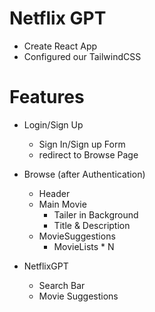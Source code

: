 # Netflix GPT
 - Create React App
 - Configured our TailwindCSS








# Features
 - Login/Sign Up
     - Sign In/Sign up Form
     - redirect to Browse Page


 - Browse (after Authentication)
   - Header
   - Main Movie
        - Tailer in Background
        - Title & Description
   - MovieSuggestions
        - MovieLists * N

 - NetflixGPT
    - Search Bar
    - Movie Suggestions

 